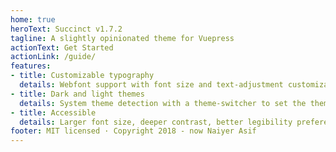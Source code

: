 ```yaml
---
home: true
heroText: Succinct v1.7.2
tagline: A slightly opinionated theme for Vuepress
actionText: Get Started
actionLink: /guide/
features:
- title: Customizable typography
  details: Webfont support with font size and text-adjustment customization
- title: Dark and light themes
  details: System theme detection with a theme-switcher to set the theme as per the user preference
- title: Accessible
  details: Larger font size, deeper contrast, better legibility preferences to improve the readability
footer: MIT licensed · Copyright 2018 - now Naiyer Asif
---
```

